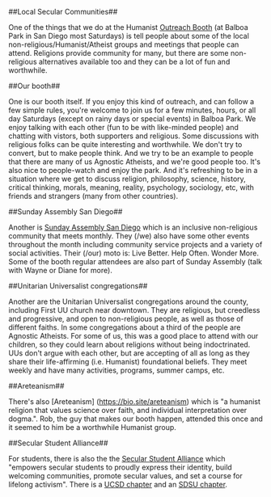 ##Local Secular Communities##

One of the things that we do at the Humanist [Outreach Booth](https://www.facebook.com/askanatheistbooth/)  (at Balboa Park in San Diego most Saturdays) is tell people about some of the local non-religious/Humanist/Atheist groups and meetings that people can attend.  Religions provide community for many, but there are some non-religious alternatives available too and they can be a lot of fun and worthwhile.

##Our booth##

One is our booth itself.  If you enjoy this kind of outreach, and can follow a few simple rules, you're welcome to join us for a few minutes, hours, or all day Saturdays (except on rainy days or special events) in Balboa Park.  We enjoy talking with each other (fun to be with like-minded people) and chatting with vistors, both supporters and religious.  Some discussions with religious folks can be quite interesting and worthwhile.  We don't try to convert, but to make people think.  And we try to be an example to people that there are many of us Agnostic Atheists, and we're good people too. It's also nice to people-watch and enjoy the park.  And it's refreshing to be in a situation where we get to discuss religion, philosophy, science, history, critical thinking, morals, meaning, reality, psychology, sociology, etc, with friends and strangers (many from other countries).

##Sunday Assembly San Diego##

Another is [Sunday Assembly San Diego](https://www.sundayassemblysandiego.org/) which is an inclusive non-religious community that meets monthly.  They (/we) also have some other events throughout the month including community service projects and a variety of social activities.  Their (/our) moto is: Live Better. Help Often. Wonder More.  Some of the booth regular attendees are also part of Sunday Assembly (talk with Wayne or Diane for more).

##Unitarian Universalist congregations##

Another are the Unitarian Universalist congregations around the county, including First UU church near downtown.  They are religious, but creedless and progressive, and open to non-religious people, as well as those of different faiths.  In some congregations about a third of the people are Agnostic Atheists.  For some of us, this was a good place to attend with our children, so they could learn about religions without being indoctrinated.  UUs don't argue with each other, but are accepting of all as long as they share their life-affirming (i.e. Humanist) foundational beliefs.  They meet weekly and have many activities, programs, summer camps, etc.

##Areteanism##

There's also [Areteanism] (https://bio.site/areteanism) which is "a humanist religion that values science over faith, and individual interpretation over dogma.".  Rob, the guy that makes our booth happen, attended this once and it seemed to him be a worthwhile Humanist group.

##Secular Student Alliance##

For students, there is also the the [Secular Student Alliance](https://secularstudents.org/) which "empowers secular students to proudly express their identity, build welcoming communities, promote secular values, and set a course for lifelong activism".  There is a [UCSD chapter](https://www.facebook.com/groups/SecularStudentsUCSD/) and an [SDSU chapter](https://www.facebook.com/groups/secularstudentalliance.sdsu/).

